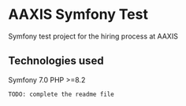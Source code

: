# AAXIS Symfony Test
Symfony test project for the hiring process at AAXIS

## Technologies used
Symfony 7.0
PHP >=8.2

	TODO: complete the readme file
